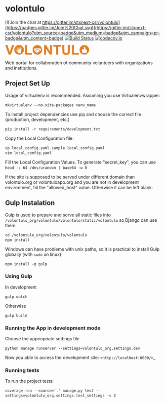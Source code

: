 # volontulo

[![Join the chat at https://gitter.im/stxnext-csr/volontulo](https://badges.gitter.im/Join%20Chat.svg)](https://gitter.im/stxnext-csr/volontulo?utm_source=badge&utm_medium=badge&utm_campaign=pr-badge&utm_content=badge)
[![Build Status](https://travis-ci.org/stxnext-csr/volontulo.svg)](https://travis-ci.org/stxnext-csr/volontulo)
[![codecov.io](http://codecov.io/github/stxnext-csr/volontulo/coverage.svg?branch=master)](http://codecov.io/github/stxnext-csr/volontulo?branch=master)

![Volontulo logo](/volontulo/frontend/img/volo_logo.png)

Web portal for collaboration of community volunteers with organizations and institutions. 

## Project Set Up

Usage of virtualenv is recommended. Assuming you use Virtualenvwrapper:
```
mkvirtualenv --no-site-packages venv_name
```
To install project dependencies use pip and choose the correct file (production, development, etc.)
```
pip install -r requirements/development.txt
```

Copy the Local Configuration file:
```
cp local_config.yaml.sample local_config.yaml
vim local_config.yaml
```

Fill the Local Configuration Values.
To generate "secret_key", you can use
```head -c 64 /dev/urandom | base64 -w 0```

If the site is supposed to be served under different domain than volontulo.org or volontuloapp.org
and you are not in development environment, fiil the "allowed_host" value. Otherwise
it can be left blank.

## Gulp Instalation

Gulp is used to prepare and serve all static files into `/volontulo_org/volontulo/volontulo/static/volontulo` so Django can use them
```
cd /volontulo_org/volontulo/volontulo
npm install
```
Windows can have problems with unix paths, so it is practical to install Gulp globally (with `sudo` on linux)
```
npm install -g gulp
```
### Using Gulp
In development
```
gulp watch
```
Otherwise
```
gulp build
```

### Running the App in development mode
Choose the appriopriate settings file
```
python manage runserver --settings=volontulo_org.settings.dev
```
Now you able to access the development site:
`<http://localhost:8000/>`_

### Running tests
To run the project tests:
```
coverage run --source='.' manage.py test --settings=volontulo_org.settings.test_settings -v 3
```

